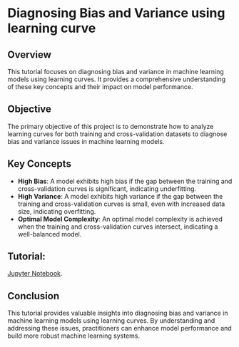 # Diagnosing Bias and Variance using learning curve

## Overview
This tutorial focuses on diagnosing bias and variance in machine learning models using learning curves. It provides a comprehensive understanding of these key concepts and their impact on model performance.

## Objective
The primary objective of this project is to demonstrate how to analyze learning curves for both training and cross-validation datasets to diagnose bias and variance issues in machine learning models.

## Key Concepts
- **High Bias**: A model exhibits high bias if the gap between the training and cross-validation curves is significant, indicating underfitting.
- **High Variance**: A model exhibits high variance if the gap between the training and cross-validation curves is small, even with increased data size, indicating overfitting.
- **Optimal Model Complexity**: An optimal model complexity is achieved when the training and cross-validation curves intersect, indicating a well-balanced model.
## Tutorial:

[Jupyter Notebook](Learning_Curveipynb.ipynb). 


## Conclusion
This tutorial provides valuable insights into diagnosing bias and variance in machine learning models using learning curves. By understanding and addressing these issues, practitioners can enhance model performance and build more robust machine learning systems.
